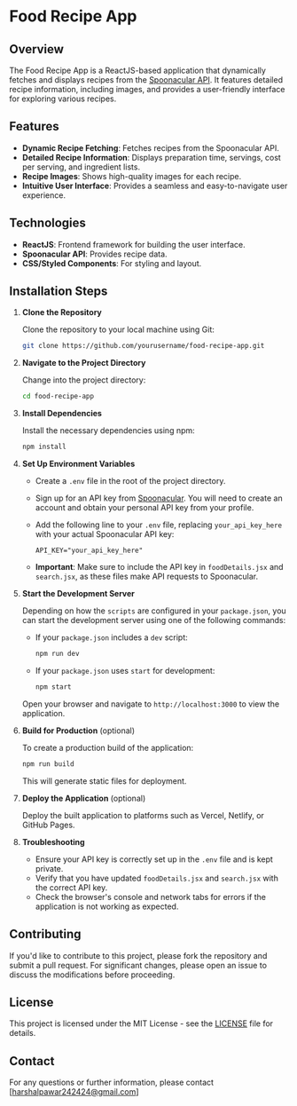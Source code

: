 # Food Recipe App

## Overview

The Food Recipe App is a ReactJS-based application that dynamically fetches and displays recipes from the [Spoonacular API](https://spoonacular.com/food-api). It features detailed recipe information, including images, and provides a user-friendly interface for exploring various recipes.

## Features

- **Dynamic Recipe Fetching**: Fetches recipes from the Spoonacular API.
- **Detailed Recipe Information**: Displays preparation time, servings, cost per serving, and ingredient lists.
- **Recipe Images**: Shows high-quality images for each recipe.
- **Intuitive User Interface**: Provides a seamless and easy-to-navigate user experience.

## Technologies

- **ReactJS**: Frontend framework for building the user interface.
- **Spoonacular API**: Provides recipe data.
- **CSS/Styled Components**: For styling and layout.

## Installation Steps

1. **Clone the Repository**

   Clone the repository to your local machine using Git:

   ```bash
   git clone https://github.com/yourusername/food-recipe-app.git
   ```

2. **Navigate to the Project Directory**

   Change into the project directory:

   ```bash
   cd food-recipe-app
   ```

3. **Install Dependencies**

   Install the necessary dependencies using npm:

   ```bash
   npm install
   ```

4. **Set Up Environment Variables**

   - Create a `.env` file in the root of the project directory.
   - Sign up for an API key from [Spoonacular](https://spoonacular.com/food-api). You will need to create an account and obtain your personal API key from your profile.
   - Add the following line to your `.env` file, replacing `your_api_key_here` with your actual Spoonacular API key:

     ```plaintext
     API_KEY="your_api_key_here"
     ```

   - **Important**: Make sure to include the API key in `foodDetails.jsx` and `search.jsx`, as these files make API requests to Spoonacular.

5. **Start the Development Server**

   Depending on how the `scripts` are configured in your `package.json`, you can start the development server using one of the following commands:

   - If your `package.json` includes a `dev` script:

     ```bash
     npm run dev
     ```

   - If your `package.json` uses `start` for development:

     ```bash
     npm start
     ```

   Open your browser and navigate to `http://localhost:3000` to view the application.

6. **Build for Production** (optional)

   To create a production build of the application:

   ```bash
   npm run build
   ```

   This will generate static files for deployment.

7. **Deploy the Application** (optional)

   Deploy the built application to platforms such as Vercel, Netlify, or GitHub Pages.

8. **Troubleshooting**

   - Ensure your API key is correctly set up in the `.env` file and is kept private.
   - Verify that you have updated `foodDetails.jsx` and `search.jsx` with the correct API key.
   - Check the browser's console and network tabs for errors if the application is not working as expected.

## Contributing

If you'd like to contribute to this project, please fork the repository and submit a pull request. For significant changes, please open an issue to discuss the modifications before proceeding.

## License

This project is licensed under the MIT License - see the [LICENSE](LICENSE) file for details.

## Contact

For any questions or further information, please contact [harshalpawar242424@gmail.com]
